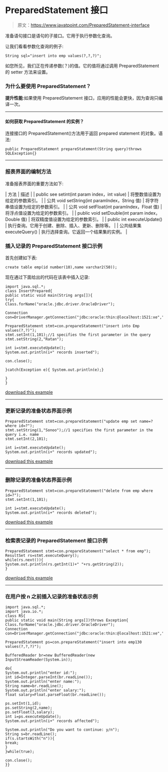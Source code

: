 # PreparedStatement 接口

> 原文：<https://www.javatpoint.com/PreparedStatement-interface>

准备语句接口是语句的子接口。它用于执行参数化查询。

让我们看看参数化查询的例子:

```
String sql="insert into emp values(?,?,?)";

```

如您所见，我们正在传递参数(？)的值。它的值将通过调用 PreparedStatement 的 setter 方法来设置。

### 为什么要使用 PreparedStatement？

**提升性能**:如果使用 PreparedStatement 接口，应用的性能会更快，因为查询只编译一次。

* * *

#### 如何获取 PreparedStatement 的实例？

连接接口的 PreparedStatement()方法用于返回 prepared statement 的对象。语法:

```
public PreparedStatement prepareStatement(String query)throws SQLException{}

```

* * *

### 报表界面的编制方法

准备报表界面的重要方法如下:

| 方法 | 描述 |
| public see setint(int param index，int value) | 将整数值设置为给定的参数索引。 |
| 公共 void setString(int paramIndex，String 值) | 将字符串值设置为给定的参数索引。 |
| 公共 void setFloat(int paramIndex，Float 值) | 将浮点值设置为给定的参数索引。 |
| public void setDouble(int param index，Double 值) | 将双精度值设置为给定的参数索引。 |
| public int executeUpdate() | 执行查询。它用于创建、删除、插入、更新、删除等。 |
| 公共结果集 executeQuery() | 执行选择查询。它返回一个结果集的实例。 |

### 插入记录的 PreparedStatement 接口示例

首先创建如下表:

```
create table emp(id number(10),name varchar2(50));

```

现在通过下面给出的代码在该表中插入记录:

```
import java.sql.*;
class InsertPrepared{
public static void main(String args[]){
try{
Class.forName("oracle.jdbc.driver.OracleDriver");

Connection con=DriverManager.getConnection("jdbc:oracle:thin:@localhost:1521:xe","system","oracle");

PreparedStatement stmt=con.prepareStatement("insert into Emp values(?,?)");
stmt.setInt(1,101);//1 specifies the first parameter in the query
stmt.setString(2,"Ratan");

int i=stmt.executeUpdate();
System.out.println(i+" records inserted");

con.close();

}catch(Exception e){ System.out.println(e);}

}
}

```

[download this example](https://static.javatpoint.com/src/jdbc/InsertPrepared.zip)

* * *

### 更新记录的准备状态界面示例

```
PreparedStatement stmt=con.prepareStatement("update emp set name=? where id=?");
stmt.setString(1,"Sonoo");//1 specifies the first parameter in the query i.e. name
stmt.setInt(2,101);

int i=stmt.executeUpdate();
System.out.println(i+" records updated");

```

[download this example](https://static.javatpoint.com/src/jdbc/UpdatePrepared.zip)

* * *

### 删除记录的准备状态界面示例

```
PreparedStatement stmt=con.prepareStatement("delete from emp where id=?");
stmt.setInt(1,101);

int i=stmt.executeUpdate();
System.out.println(i+" records deleted");

```

[download this example](https://static.javatpoint.com/src/jdbc/DeletePrepared.zip)

* * *

### 检索表记录的 PreparedStatement 接口示例

```
PreparedStatement stmt=con.prepareStatement("select * from emp");
ResultSet rs=stmt.executeQuery();
while(rs.next()){
System.out.println(rs.getInt(1)+" "+rs.getString(2));
}

```

[download this example](https://static.javatpoint.com/src/jdbc/RetrievePrepared.zip)

* * *

### 在用户按 n 之前插入记录的准备状态示例

```
import java.sql.*;
import java.io.*;
class RS{
public static void main(String args[])throws Exception{
Class.forName("oracle.jdbc.driver.OracleDriver");
Connection con=DriverManager.getConnection("jdbc:oracle:thin:@localhost:1521:xe","system","oracle");

PreparedStatement ps=con.prepareStatement("insert into emp130 values(?,?,?)");

BufferedReader br=new BufferedReader(new InputStreamReader(System.in));

do{
System.out.println("enter id:");
int id=Integer.parseInt(br.readLine());
System.out.println("enter name:");
String name=br.readLine();
System.out.println("enter salary:");
float salary=Float.parseFloat(br.readLine());

ps.setInt(1,id);
ps.setString(2,name);
ps.setFloat(3,salary);
int i=ps.executeUpdate();
System.out.println(i+" records affected");

System.out.println("Do you want to continue: y/n");
String s=br.readLine();
if(s.startsWith("n")){
break;
}
}while(true);

con.close();
}}

```